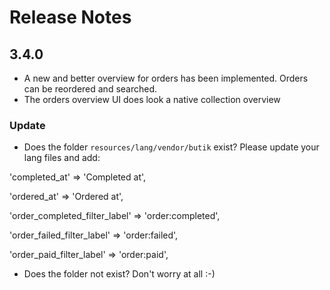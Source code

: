 # Release Notes

## 3.4.0
- A new and better overview for orders has been implemented. Orders can be reordered and searched.
- The orders overview UI does look a native collection overview

### Update
- Does the folder `resources/lang/vendor/butik` exist? Please update your lang files and add:

'completed_at'                  => 'Completed at',

'ordered_at'                    => 'Ordered at',

'order_completed_filter_label'  => 'order:completed',

'order_failed_filter_label'     => 'order:failed',

'order_paid_filter_label'       => 'order:paid',

- Does the folder not exist? Don't worry at all :-)
